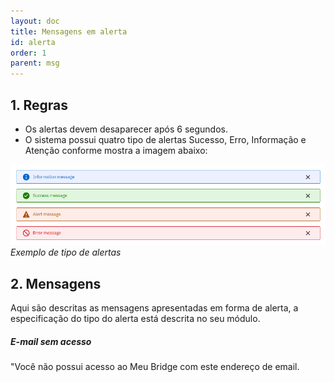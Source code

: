 ```yaml
---
layout: doc
title: Mensagens em alerta
id: alerta
order: 1
parent: msg
---
```


## 1. Regras

- Os alertas devem desaparecer após 6 segundos.
- O sistema possui quatro tipo de alertas Sucesso, Erro, Informação e Atenção conforme mostra a imagem abaixo:

![Tipos de alertas](./img/alertas.png) _Exemplo de tipo de alertas_

## 2. Mensagens

Aqui são descritas as mensagens apresentadas em forma de alerta, a especificação do tipo do alerta está descrita no seu módulo.

<h5 id="email-sem-acesso">E-mail sem acesso</h5>
    "Você não possui acesso ao Meu Bridge com este endereço de email.
